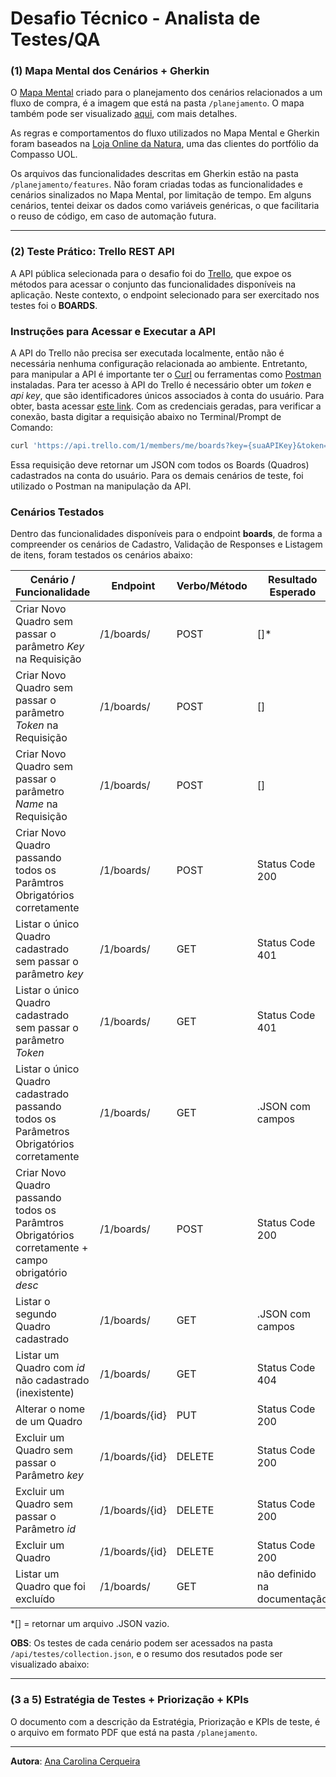 # Desafio Técnico - Analista de Testes/QA 
### **(1) Mapa Mental dos Cenários + Gherkin**

O [Mapa Mental](https://github.com/anacarolinacerqueira/DesafioTecnico-CompassoUOL/blob/main/planejamento/Mapa%20Mental%20-%20Fluxo%20de%20Compra%20(Funcionalidades).png) criado para o planejamento dos cenários relacionados a um fluxo de compra, é a imagem que está na pasta `/planejamento`. O mapa também pode ser visualizado [aqui](https://whimsical.com/fluxo-de-compra-funcionalidades-MRo67aSL9hYFqJgsWsgPtb), com mais detalhes.

As regras e comportamentos do fluxo utilizados no Mapa Mental e Gherkin foram baseados na [Loja Online da Natura](https://www.natura.com.br/), uma das clientes do portfólio da Compasso UOL.

Os arquivos das funcionalidades descritas em Gherkin estão na pasta `/planejamento/features`. Não foram criadas todas as funcionalidades e cenários sinalizados no Mapa Mental, por limitação de tempo. Em alguns cenários, tentei deixar os dados como variáveis genéricas, o que facilitaria o reuso de código, em caso de automação futura.

***
### **(2) Teste Prático: Trello REST API**

A API pública selecionada para o desafio foi do [Trello](https://developer.atlassian.com/cloud/trello/rest/api-group-actions/), que expoe os métodos para acessar o conjunto das funcionalidades disponíveis na aplicação. 
Neste contexto, o endpoint selecionado para ser exercitado nos testes foi o **BOARDS**.

### Instruções para Acessar e Executar a API

A API do Trello não precisa ser executada localmente, então não é necessária nenhuma configuração relacionada ao ambiente. Entretanto, para manipular a API é importante ter o [Curl](https://curl.se/) ou ferramentas como [Postman](https://www.postman.com/) instaladas.
Para ter acesso à API do Trello é necessário obter um *token* e *api key*, que são identificadores únicos associados à conta do usuário. Para obter, basta acessar [este link](https://trello.com/app-key).
Com as credenciais geradas, para verificar a conexão, basta digitar a requisição abaixo no Terminal/Prompt de Comando:

```bash
curl 'https://api.trello.com/1/members/me/boards?key={suaAPIKey}&token={SeuToken}'
```
Essa requisição deve retornar um JSON com todos os Boards (Quadros) cadastrados na conta do usuário.
Para os demais cenários de teste, foi utilizado o Postman na manipulação da API.

### Cenários Testados   

Dentro das funcionalidades disponíveis para o endpoint **boards**, de forma a compreender os cenários de Cadastro, Validação de Responses e Listagem de itens, foram testados os cenários abaixo:

| Cenário / Funcionalidade | Endpoint | Verbo/Método | Resultado Esperado |
| ------ | ------ | -------| -------|
| Criar Novo Quadro sem passar o parâmetro *Key* na Requisição | /1/boards/ | POST | []* |
| Criar Novo Quadro sem passar o parâmetro *Token* na Requisição | /1/boards/ | POST | [] |
| Criar Novo Quadro sem passar o parâmetro *Name* na Requisição | /1/boards/ |  POST | [] |
| Criar Novo Quadro passando todos os Parâmtros Obrigatórios corretamente | /1/boards/ | POST | Status Code 200 |
| Listar o único Quadro cadastrado sem passar o parâmetro *key*| /1/boards/ | GET | Status Code 401 |
| Listar o único Quadro cadastrado sem passar o parâmetro *Token*| /1/boards/ | GET | Status Code 401 |
| Listar o único Quadro cadastrado passando todos os Parâmetros Obrigatórios corretamente| /1/boards/ | GET | .JSON com campos |
| Criar Novo Quadro passando todos os Parâmtros Obrigatórios corretamente + campo obrigatório *desc* | /1/boards/ | POST | Status Code 200 |
| Listar o segundo Quadro cadastrado| /1/boards/ | GET | .JSON com campos |
| Listar um Quadro com *id* não cadastrado (inexistente)| /1/boards/ | GET | Status Code 404 |
| Alterar o nome de um Quadro | /1/boards/{id} | PUT | Status Code 200 |
| Excluir um Quadro sem passar o Parâmetro *key* | /1/boards/{id} | DELETE | Status Code 200 |
| Excluir um Quadro sem passar o Parâmetro *id* | /1/boards/{id} | DELETE | Status Code 200 |
| Excluir um Quadro | /1/boards/{id} | DELETE | Status Code 200 |
| Listar um Quadro que foi excluído | /1/boards/ | GET | não definido na documentação |

*[] = retornar um arquivo .JSON vazio. 

**OBS**: Os testes de cada cenário podem ser acessados na pasta `/api/testes/collection.json`, e o resumo dos resutados pode ser visualizado abaixo:
***
### **(3 a 5) Estratégia de Testes + Priorização + KPIs**

O documento com a descrição da Estratégia, Priorização e KPIs de teste, é o arquivo em formato PDF que está na pasta `/planejamento`.

***
**Autora**: [Ana Carolina Cerqueira](https://www.linkedin.com/in/anacarolinacerqueira/)